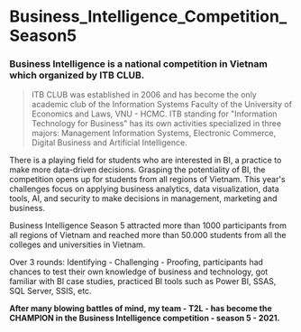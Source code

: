 # Business_Intelligence_Competition_Season5
### Business Intelligence is a national competition in Vietnam which organized by ITB CLUB.
> ITB CLUB was established in 2006 and has become the only academic club of the Information Systems Faculty of the University of Economics and Laws, VNU - HCMC. ITB standing for "Information Technology for Business" has its own activities specialized in three majors: Management Information Systems, Electronic Commerce, Digital Business and Artificial Intelligence.  

There is a playing field for students who are interested in BI, a practice to make more data-driven decisions. Grasping the potentiality of BI, the competition opens up for students from all regions of Vietnam. This year's challenges focus on applying business analytics, data visualization, data tools, AI, and security to make decisions in management, marketing and business.

Business Intelligence Season 5 attracted more than 1000 participants from all regions of Vietnam and reached more than 50.000 students from all the colleges and universities in Vietnam. 

Over 3 rounds: Identifying - Challenging - Proofing, participants had chances to test their own knowledge of business and technology, got familiar with BI case studies, practiced BI tools such as Power BI, SSAS, SQL Server, SSIS, etc.

**After many blowing battles of mind, my team - T2L - has become the CHAMPION in the Business Intelligence competition - season 5 - 2021.**
